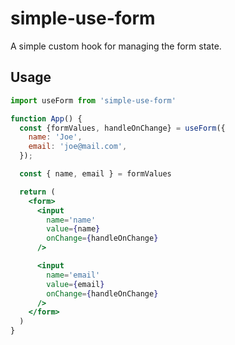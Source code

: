 # simple-use-form

A simple custom hook for managing the form state.

## Usage

```jsx
import useForm from 'simple-use-form'

function App() {
  const {formValues, handleOnChange} = useForm({
    name: 'Joe',
    email: 'joe@mail.com',
  });

  const { name, email } = formValues

  return (
    <form>
      <input 
        name='name'
        value={name}
        onChange={handleOnChange}
      />

      <input 
        name='email'
        value={email}
        onChange={handleOnChange}
      />
    </form>
  )
}
```